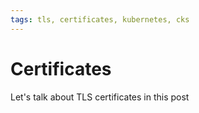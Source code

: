 ```yaml
---
tags: tls, certificates, kubernetes, cks
---
```


# Certificates

Let's talk about TLS certificates in this post



